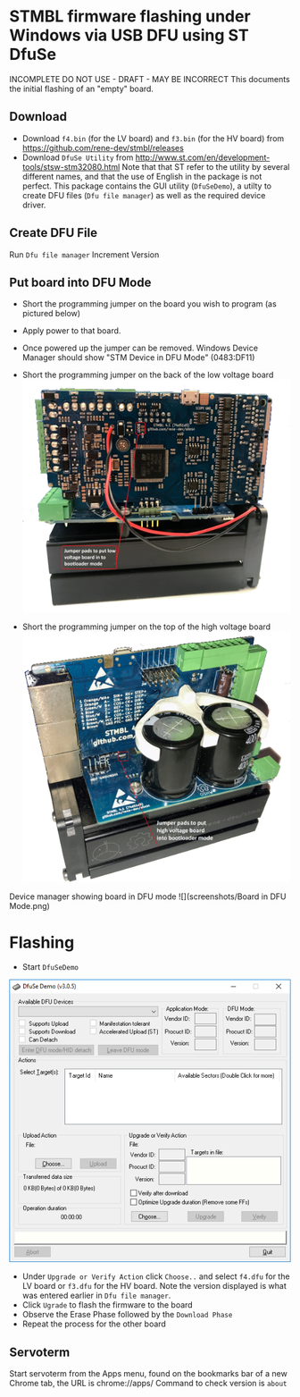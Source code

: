 # STMBL firmware flashing under Windows via USB DFU using ST DfuSe
INCOMPLETE DO NOT USE - DRAFT - MAY BE INCORRECT
This documents the initial flashing of an "empty" board.
## Download
- Download `f4.bin` (for the LV board) and `f3.bin` (for the HV board) from https://github.com/rene-dev/stmbl/releases
- Download `DfuSe Utility` from http://www.st.com/en/development-tools/stsw-stm32080.html 
Note that that ST refer to the utility by several different names, and that the use of English in the package is not perfect. This package contains the GUI utility (`DfuSeDemo`), a utilty to create DFU files (`Dfu file manager`) as well as the required device driver.
## Create DFU File
Run `Dfu file manager`
Increment Version
## Put board into DFU Mode
- Short the programming jumper on the board you wish to program (as pictured below)
- Apply power to that board.
- Once powered up the jumper can be removed. Windows Device Manager should show "STM Device in DFU Mode" (0483:DF11)

- Short the programming jumper on the back of the low voltage board 
![Screenshot of `STMBL4.1_Low Voltage_Bootloader Jumper pads`](screenshots/STMBL4.1_LV_BL_J.png)	

- Short the programming jumper on the top of the high voltage board 
![Screenshot of `STMBL4.1_High Voltage_Bootloader Jumper pads`](screenshots/STMBL4.1_HV_BL_J.png)	

Device manager showing board in DFU mode
![](screenshots/Board in DFU Mode.png)

# Flashing

- Start `DfuSeDemo`

![Screenshot of `DfUse`](screenshots/DfuSe.png)

- Under `Upgrade or Verify Action` click `Choose..` and select `f4.dfu` for the LV board or `f3.dfu` for the HV board. Note the version displayed is what was entered earlier in `Dfu file manager`.
- Click `Ugrade` to flash the firmware to the board
- Observe the Erase Phase followed by the `Download Phase`
- Repeat the process for the other board
## Servoterm
Start servoterm from the Apps menu, found on the bookmarks bar of a new Chrome tab, the URL is chrome://apps/
Command to check version is `about`

